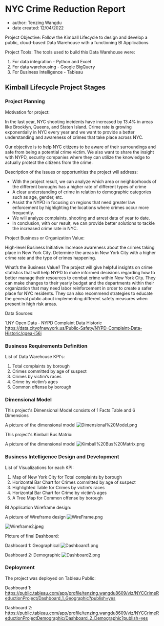 # NYC Crime Reduction Report
- author: Tenzing Wangdu 
- date created: 12/04/2022

Project Objective: Follow the Kimball Lifecycle to design and develop a public, cloud-based Data Warehouse with a functioning BI Applications

Project Tools:
The tools used to build this Data Warehouse were:
1. For data integration - Python and Excel
2. For data warehousing - Google BigQuery
3. For Business Intelligence - Tableau

## Kimball Lifecycle Project Stages


### Project Planning

Motivation for project:

In the last year, NYC shooting incidents have increased by 13.4% in areas like Brooklyn, Queens, and Staten Island. Crime rate is growing exponentially in NYC every year and we want to provide a better understanding and awareness of crimes that take place across NYC. 

Our objective is to help NYC citizens to be aware of their surroundings and safe from being a potential crime victim. We also want to share the insight with NYPD, security companies where they can utilize the knowledge to actually protect the citizens from the crime.   


Description of the issues or opportunities the project will address:
* With the project result, we can analyze which area or neighborhoods of the different boroughs has a higher rate of different types of crime
* A clear understanding of crime in relation to demographic categories such as  age, gender, etc.  
* Assist the NYPD in focusing on regions that need greater law enforcement by highlighting the locations where crimes occur more frequently. 
* We will analyze complaints, shooting and arrest data of year to date.
* In conclusion, with our result, we can provide better solutions to tackle the increased crime rate in NYC. 


Project Business or Organization Value:

High-level Business Initiative:
Increase awareness about the crimes taking place in New York City.
Determine the areas in New York City with a higher crime rate and the type of crimes happening.

What’s the Business Value?
The project will give helpful insights on crime statistics that will help NYPD to make informed decisions regarding how to better manage their resources  to combat crime within New York City. They can make changes to their yearly budget and the departments within their organization that may need labor reinforcement in order to create a safer place for NYC residents. They can also recommend strategies to educate the general public about implementing different safety measures when present in high risk areas.
 
Data Sources:

1.NY Open Data - NYPD Complaint Data Historic
https://data.cityofnewyork.us/Public-Safety/NYPD-Complaint-Data-Historic/qgea-i56i 

### Business Requirements Definition

List of Data Warehouse KPI's:

1. Total complaints by borough
2. Crimes committed by age of suspect
3. Crimes by victim’s races
4. Crime by victim’s ages 
5. Common offense by borough


### Dimensional Model

This project's Dimensional Model consists of 1 Facts Table and 6 Dimensions

A picture of the dimensional model
![Dimensional%20Model.png](attachment:Dimensional%20Model.png)

This project's Kimball Bus Matrix:

A picture of the dimensional model
![Kimball%20Bus%20Matrix.png](attachment:Kimball%20Bus%20Matrix.png)

### Business Intelligence Design and Development

List of Visualizations for each KPI:
1. Map of New York City for Total complaints by borough
2. Horizontal Bar Chart for Crimes committed by age of suspect
3. Highlighted Table for Crimes by victim’s races
4. Horizontal Bar Chart for Crime by victim’s ages 
5. A Tree Map for Common offense by borough

BI Application Wireframe design:

A picture of Wireframe design
![WireFrame.png](attachment:WireFrame.png)

![Wireframe2.jpeg](attachment:Wireframe2.jpeg)

Picture of final Dashboard:

Dashboard 1: Geographical 
![Dashboard1.png](attachment:Dashboard1.png)

Dashboard 2: Demographic 
![Dashboard2.png](attachment:Dashboard2.png)


### Deployment

The project was deployed on Tableau Public:

Dashboard 1:
https://public.tableau.com/app/profile/tenzing.wangdu8609/viz/NYCCrimeReductionProject/Dashboard_1_Geographic?publish=yes 

Dashboard 2:
https://public.tableau.com/app/profile/tenzing.wangdu8609/viz/NYCCrimeReductionProjectDemographic/Dashboard_2_Demographic?publish=yes


```python

```

